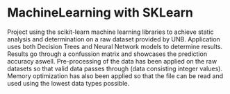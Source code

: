 # MachineLearning with SKLearn

Project using the scikit-learn machine learning libraries to achieve static analysis and determination on a raw dataset provided by UNB.
Application uses both Decision Trees and Neural Network models to determine results. Results go through a confussion matrix and showcases the prediction accuracy aswell.
Pre-processing of the data has been applied on the raw datasets so that valid data passes through (data consisting integer values).
Memory optimization has also been applied so that the file can be read and used using the lowest data types possible.
